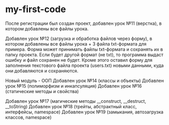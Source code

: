 # my-first-code
После регистрации был создан проект, добавлен урок №11 (верстка), в котором добавлены все файлы урока. 

Добавлен урок №12 (загрузка и обработка файлов через форму), в котором добавлены все файлы урока + 3 файла txt-формата для примера.
Форма может принимать файлы txt-формата и сохранять их в папку проекта.
Если будет другой формат (не txt), то программа выдаст ошибку и файл сохранен не будет.
Кроме этого оставил форму для заполнения текстового файла проекта (users.txt) новыми данными, куда они добавляются и сохраняются.

Новый модуль - ООП 
Добавлен урок №14 (классы и объекты)
Добавлен урок №15 (полиморфизм и инкапсуляция)
Добавлен урок №16 (статические методы и свойства)

Добавлен урок №17 (магические методы __construct, __destruct, __toString)
Добавлен урок №18 (трейты, абстрактный класс, интерфейсы, namespace)
Добавлен урок №19 (замыкания, автозагрузка классов, namespace)
